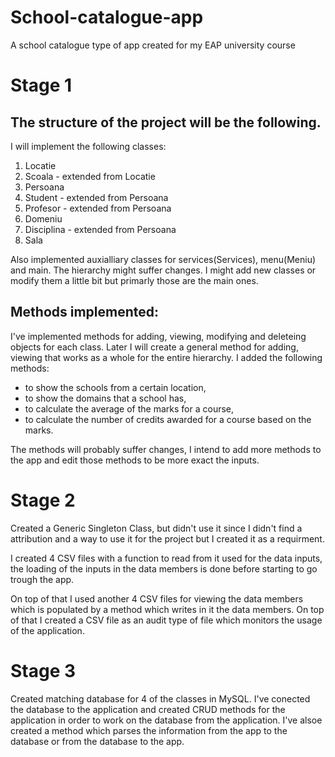 # School-catalogue-app
A school catalogue type of app created for my EAP university course

# Stage 1

## The structure of the project will be the following.

I will implement the following classes:
1. Locatie
2. Scoala - extended from Locatie
3. Persoana
4. Student - extended from Persoana
5. Profesor - extended from Persoana
6. Domeniu
7. Disciplina - extended from Persoana
8. Sala

Also implemented auxialliary classes for services(Services), menu(Meniu) and main.
The hierarchy might suffer changes. I might add new classes or modify them a little bit but primarly those are the main ones.

## Methods implemented:
I've implemented methods for adding, viewing, modifying and deleteing objects for each class. Later I will create a general method for adding, viewing that works as a whole for the entire hierarchy. I added the following methods: 
- to show the schools from a certain location, 
- to show the domains that a school has, 
- to calculate the average of the marks for a course,
- to calculate the number of credits awarded for a course based on the marks.

The methods will probably suffer changes, I intend to add more methods to the app and edit those methods to be more exact the inputs.

# Stage 2

Created a Generic Singleton Class, but didn't use it since I didn't find a attribution and a way to use it for the project but I created it as a requirment. 

I created 4 CSV files with a function to read from it used for the data inputs, the loading of the inputs in the data members is done before starting to go trough the app. 

On top of that I used another 4 CSV files for viewing the data members which is populated by a method which writes in it the data members. On top of that I created a CSV file as an audit type of file which monitors the usage of the application.

# Stage 3

Created matching database for 4 of the classes in MySQL. I've conected the database to the application and created CRUD methods for the application in order to work on the database from the application. I've alsoe created a method which parses the information from the app to the database or from the database to the app.
